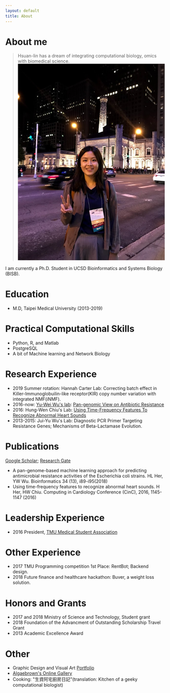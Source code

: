 ```yaml
---
layout: default
title: About
---
```

# About me
> Hsuan-lin has a dream of integrating computational biology, omics with biomedical science.
![My photo](/assets/img/her.jpg)

I am currently a Ph.D. Student in UCSD Bioinformatics and Systems Biology (BISB). 


# Education
- M.D, Taipei Medical University (2013-2019)

# Practical Computational Skills
- Python, R, and Matlab
- PostgreSQL
- A bit of Machine learning and Network Biology

# Research Experience
- 2019 Summer rotation: Hannah Carter Lab: Correcting batch effect in Killer-Immunoglobuilin-like receptor(KIR) copy number variation with integrated NMF(iNMF).
- 2016-now: [Yu-Wei Wu's lab](https://sites.google.com/site/yuwwubioinfo/): [Pan-genomic View on Antibiotic Resistance](https://algaebrown.github.io/research/)
- 2016: Hung-Wen Chiu's Lab: [Using Time-Frequency Features To Recognize Abnormal Heart Sounds](https://drive.google.com/file/d/17egLoQtNStUosdwfVd20eHIGdKoU8iW6/view)
- 2013-2015: Jui-Yu Wu's Lab: Diagnostic PCR Primer Targeting Resistance Genes; Mechanisms of Beta-Lactamase Evolution.

# Publications
[Google Scholar](https://scholar.google.com/citations?user=EQIcQpoAAAAJ&hl=enE); [Research Gate](https://www.researchgate.net/profile/Hsuan_Lin_Her)
- A pan-genome-based machine learning approach for predicting antimicrobial resistance activities of the Escherichia coli strains. HL Her, YW Wu. Bioinformatics 34 (13), i89-i95(2018)
- Using time-frequency features to recognize abnormal heart sounds. H Her, HW Chiu. Computing in Cardiology Conference (CinC), 2016, 1145-1147 (2016)

# Leadership Experience
- 2016 President, [TMU Medical Student Association](https://www.facebook.com/TMUMEDSA/)

# Other Experience
- 2017 TMU Programming competition 1st Place: RentBot; Backend design.
- 2018 Future finance and healthcare hackathon: Buver, a weight loss solution.

# Honors and Grants
- 2017 and 2018  Ministry of Science and Technology, Student grant
- 2018 Foundation of the Advancment of Outstanding Scholarship Travel Grant
- 2013 Academic Excellence Award

# Other
- Graphic Design and Visual Art [Portfolio](https://docs.google.com/presentation/d/12F5BlatxtLVkYQ48Kqy66fKiQwjRxkV47duFvHTSVqQ/edit?usp=sharing)
- [Algaebrown's Online Gallery](https://www.facebook.com/pg/AlgaeBrown)
- Cooking: "生資阿宅廚房日記"(translation: Kitchen of a geeky computational biologist)
 
